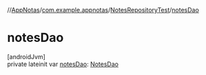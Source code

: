 //[AppNotas](../../../index.md)/[com.example.appnotas](../index.md)/[NotesRepositoryTest](index.md)/[notesDao](notes-dao.md)

# notesDao

[androidJvm]\
private lateinit var [notesDao](notes-dao.md): [NotesDao](../../com.example.appnotas.database/-notes-dao/index.md)
